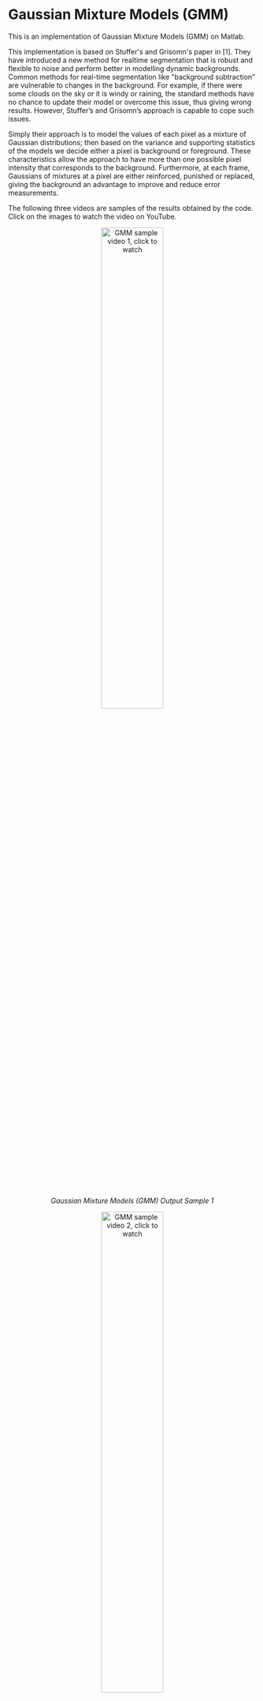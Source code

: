 # Gaussian Mixture Models (GMM)

This is an implementation of Gaussian Mixture Models (GMM) on Matlab.

This implementation is based on Stuffer's and Grisomn's paper in [1]. They have introduced a new method for realtime segmentation that is robust and flexible to noise and perform better in modelling dynamic backgrounds. Common methods for real-time segmentation like "background subtraction" are vulnerable to changes in the background. For example, if there were some clouds on the sky or it is windy or raining, the standard methods have no chance to update their model or overcome this issue, thus giving wrong results. However, Stuffer’s and Grisomn’s approach is capable to cope such issues.

Simply their approach is to model the values of each pixel as a mixture of Gaussian distributions; then based on the variance and supporting statistics of the models we decide either a pixel is background or foreground. These characteristics allow the approach to have more than one possible pixel intensity that corresponds to the background. Furthermore, at each frame, Gaussians of mixtures at a pixel are either reinforced, punished or replaced, giving the background an advantage to improve and reduce error measurements. 

The following three videos are samples of the results obtained by the code. Click on the images to watch the video on YouTube.

[<p align="center"> <img src="https://img.youtube.com/vi/UdRa-q5qbfo/0.jpg" width="50%" title="GMM sample video 1, click to watch" > </p>](https://youtu.be/UdRa-q5qbfo)

<p align="center">
    <em>Gaussian Mixture Models (GMM) Output Sample 1</em>
</p>

[<p align="center"> <img src="https://img.youtube.com/vi/iyzrvn_z9PE/0.jpg" width="50%" title="GMM sample video 2, click to watch"> </p>](https://youtu.be/iyzrvn_z9PE)
 
 <p align="center">
    <em>Gaussian Mixture Models (GMM) Output Sample 2</em>
</p>

[<p align="center"> <img src="https://img.youtube.com/vi/jKeRerl0PuQ/0.jpg" width="50%" title="GMM sample video 3, click to watch"> </p>](https://youtu.be/jKeRerl0PuQ)

<p align="center">
    <em>Gaussian Mixture Models (GMM) Output Sample 3</em>
</p>


The following block diagram illustrates the followed approach:

<p align="center">
<img src="https://user-images.githubusercontent.com/35075754/156894262-251e05ae-8b5d-4178-8c0c-f1bf19cd3900.jpg" width="400">
</p>

The process is further illustrated in the following pseudocode:

```
V ← video input
while V has frames do
|  for all pixels do
|  |  label background model
|  |  for all distributions in pixel do
|  |  |  if pixel intensity match the distribution then
|  |  |  |  label the pixel
|  |  |  |  update distribution’s w, µ and σ
|  |  |  else if intensity didn’t match the distribution then
|  |  |  |  update distribution’s w
|  |  |  end if
|  |  end for
|  |  if intensity didn’t match any of the distributions then
|  |  |  replace the distribution with the least w/σ
|  |  end if
|  end for
|  show the binary mask
|  show the current background model by printing the µ of the
|  highest w\σ for each pixel individually
end while
```




> ArgMinimum() is made to label the distributions as foregound or
 background. It will return two arrays, one contains the indices of the
 foreground and the other the indices of the background.

Citations:
[1] C. Stauffer and W. E. L. Grimson, "Adaptive background mixture models for real-time tracking," Proceedings. 1999 IEEE Computer Society Conference on Computer Vision and Pattern Recognition (Cat. No PR00149), 1999, pp. 246-252 Vol. 2, doi: [10.1109/CVPR.1999.784637].


[10.1109/CVPR.1999.784637]: <https://ieeexplore.ieee.org/document/784637>
